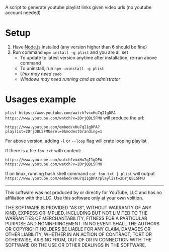 A script to generate youtube playlist links given video urls (no youtube account needed)

# Setup

1. Have [Node.js](https://nodejs.org/en/) installed (any version
   higher than 6 should be fine)
2. Run command `npm install -g plist` and you are all set
    + To update to latest version anytime after installation, re-run above command
    + To uninstall, run `npm uninstall -g plist`
    + _Unix may need `sudo`_
    + _Windows may need running cmd as admistrator_

# Usages example

`plist https://www.youtube.com/watch?v=xHu7qI1gDPA https://www.youtube.com/watch?v=2DrjQBL5FMU` will produce the url:

`https://www.youtube.com/embed/xHu7qI1gDPA?playlist=2DrjQBL5FMU&rel=0&modestbranding=1`

For above version, adding `-l` or `--loop` flag will crate looping playlist

If there is a file `foo.txt` with content:

```
https://www.youtube.com/watch?v=xHu7qI1gDPA
https://www.youtube.com/watch?v=2DrjQBL5FMU
```

If on linux, running bash shell command `cat foo.txt | plist` will output
`https://www.youtube.com/embed/xHu7qI1gDPA?playlist=2DrjQBL5FMU`

----
This software was not produced by or directly for YouTube, LLC and has no
affiliation with the LLC. Use this software only at your own volition.

THE SOFTWARE IS PROVIDED "AS IS", WITHOUT WARRANTY OF ANY KIND, EXPRESS OR
IMPLIED, INCLUDING BUT NOT LIMITED TO THE WARRANTIES OF MERCHANTABILITY,
FITNESS FOR A PARTICULAR PURPOSE AND NONINFRINGEMENT. IN NO EVENT SHALL THE
AUTHORS OR COPYRIGHT HOLDERS BE LIABLE FOR ANY CLAIM, DAMAGES OR OTHER
LIABILITY, WHETHER IN AN ACTION OF CONTRACT, TORT OR OTHERWISE, ARISING FROM,
OUT OF OR IN CONNECTION WITH THE SOFTWARE OR THE USE OR OTHER DEALINGS IN THE
SOFTWARE.